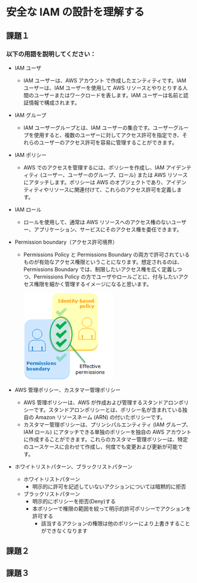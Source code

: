 # 安全な IAM の設計を理解する

## 課題１

### 以下の用語を説明してください：

- IAM ユーザ

  - IAM ユーザーは、AWS アカウント で作成したエンティティです。IAM ユーザーは、IAM ユーザーを使用して AWS リソースとやりとりする人間のユーザーまたはワークロードを表します。IAM ユーザーは名前と認証情報で構成されます。

- IAM グループ

  - IAM ユーザーグループとは、IAM ユーザーの集合です。ユーザーグループを使用すると、複数のユーザーに対してアクセス許可を指定でき、それらのユーザーのアクセス許可を容易に管理することができます。

- IAM ポリシー

  - AWS でのアクセスを管理するには、ポリシーを作成し、IAM アイデンティティ (ユーザー、ユーザーのグループ、ロール) または AWS リソースにアタッチします。ポリシーは AWS のオブジェクトであり、アイデンティティやリソースに関連付けて、これらのアクセス許可を定義します。

- IAM ロール

  - ロールを使用して、通常は AWS リソースへのアクセス権のないユーザー、アプリケーション、サービスにそのアクセス権を委任できます。

- Permission boundary（アクセス許可境界）

  - Permissions Policy と Permissions Boundary の両方で許可されているものが有効なアクセス権限ということになります。想定されるのは、Permissions Boundary では、制限したいアクセス権を広く定義しつつ、Permissions Policy の方でユーザやロールごとに、付与したいアクセス権限を細かく管理するイメージになると思います。

    ![alt text](permission-boundary.png)

- AWS 管理ポリシー、カスタマー管理ポリシー

  - AWS 管理ポリシーは、AWS が作成および管理するスタンドアロンポリシーです。スタンドアロンポリシーとは、ポリシー名が含まれている独自の Amazon リソースネーム (ARN) の付いたポリシーです。
  - カスタマー管理ポリシーは、プリンシパルエンティティ (IAM グループ、IAM ロール) にアタッチできる単独のポリシーを独自の AWS アカウント に作成することができます。これらのカスタマー管理ポリシーは、特定のユースケースに合わせて作成し、何度でも変更および更新が可能です。

- ホワイトリストパターン、ブラックリストパターン
  - ホワイトリストパターン
    - 明示的に許可を記述していないアクションについては暗黙的に拒否
  - ブラックリストパターン
    - 明示的にポリシーを拒否(Deny)する
    - 本ポリシーで権限の範囲を絞って明示的許可ポリシーでアクションを許可する
      - 該当するアクションの権限は他のポリシーにより上書きすることができなくなります

## 課題２

## 課題３
